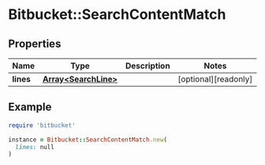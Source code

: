 # Bitbucket::SearchContentMatch

## Properties

| Name | Type | Description | Notes |
| ---- | ---- | ----------- | ----- |
| **lines** | [**Array&lt;SearchLine&gt;**](SearchLine.md) |  | [optional][readonly] |

## Example

```ruby
require 'bitbucket'

instance = Bitbucket::SearchContentMatch.new(
  lines: null
)
```

